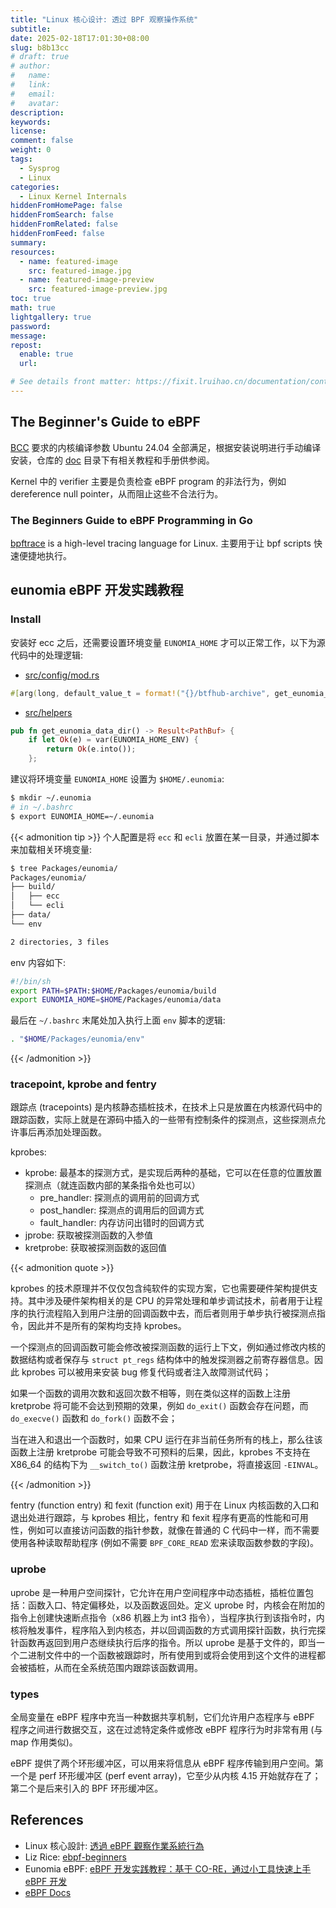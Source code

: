 ```yaml
---
title: "Linux 核心设计: 透过 BPF 观察操作系统"
subtitle:
date: 2025-02-18T17:01:30+08:00
slug: b8b13cc
# draft: true
# author:
#   name:
#   link:
#   email:
#   avatar:
description:
keywords:
license:
comment: false
weight: 0
tags:
  - Sysprog
  - Linux
categories:
  - Linux Kernel Internals
hiddenFromHomePage: false
hiddenFromSearch: false
hiddenFromRelated: false
hiddenFromFeed: false
summary:
resources:
  - name: featured-image
    src: featured-image.jpg
  - name: featured-image-preview
    src: featured-image-preview.jpg
toc: true
math: true
lightgallery: true
password:
message:
repost:
  enable: true
  url:

# See details front matter: https://fixit.lruihao.cn/documentation/content-management/introduction/#front-matter
---
```


<!--more-->

## The Beginner\'s Guide to eBPF

[BCC](https://github.com/iovisor/bcc/tree/master) 要求的内核编译参数 Ubuntu 24.04 全部满足，根据安装说明进行手动编译安装，仓库的 [doc](https://github.com/iovisor/bcc/blob/master/docs) 目录下有相关教程和手册供参阅。

Kernel 中的 verifier 主要是负责检查 eBPF program 的非法行为，例如 dereference null pointer，从而阻止这些不合法行为。

### The Beginners Guide to eBPF Programming in Go

[bpftrace](https://github.com/bpftrace/bpftrace) is a high-level tracing language for Linux. 主要用于让 bpf scripts 快速便捷地执行。

## eunomia eBPF 开发实践教程

### Install

安装好 ecc 之后，还需要设置环境变量 `EUNOMIA_HOME` 才可以正常工作，以下为源代码中的处理逻辑:

- [src/config/mod.rs](https://github.com/eunomia-bpf/eunomia-bpf/blob/master/compiler/cmd/src/config/mod.rs#L100)

```rs
#[arg(long, default_value_t = format!("{}/btfhub-archive", get_eunomia_data_dir().unwrap().to_string_lossy()), help = "directory to save btfhub archive file")]
```

- [src/helpers](https://github.com/eunomia-bpf/eunomia-bpf/blob/master/compiler/cmd/src/helper.rs#L12)

```rs
pub fn get_eunomia_data_dir() -> Result<PathBuf> {
    if let Ok(e) = var(EUNOMIA_HOME_ENV) {
        return Ok(e.into());
    };
```

建议将环境变量 `EUNOMIA_HOME` 设置为 `$HOME/.eunomia`:

```sh
$ mkdir ~/.eunomia
# in ~/.bashrc
$ export EUNOMIA_HOME=~/.eunomia
```

{{< admonition tip >}}
个人配置是将 `ecc` 和 `ecli` 放置在某一目录，并通过脚本来加载相关环境变量:

```sh
$ tree Packages/eunomia/
Packages/eunomia/
├── build/
│   ├── ecc
│   └── ecli
├── data/
└── env

2 directories, 3 files
```

env 内容如下:

```sh
#!/bin/sh
export PATH=$PATH:$HOME/Packages/eunomia/build
export EUNOMIA_HOME=$HOME/Packages/eunomia/data
```

最后在 `~/.bashrc` 末尾处加入执行上面 `env` 脚本的逻辑:

```sh
. "$HOME/Packages/eunomia/env"
```
{{< /admonition >}}

### tracepoint, kprobe and fentry

跟踪点 (tracepoints) 是内核静态插桩技术，在技术上只是放置在内核源代码中的跟踪函数，实际上就是在源码中插入的一些带有控制条件的探测点，这些探测点允许事后再添加处理函数。

kprobes:

- kprobe: 最基本的探测方式，是实现后两种的基础，它可以在任意的位置放置探测点（就连函数内部的某条指令处也可以）
  - pre_handler: 探测点的调用前的回调方式
  - post_handler: 探测点的调用后的回调方式
  - fault_handler: 内存访问出错时的回调方式
- jprobe: 获取被探测函数的入参值
- kretprobe: 获取被探测函数的返回值

{{< admonition quote >}}

kprobes 的技术原理并不仅仅包含纯软件的实现方案，它也需要硬件架构提供支持。其中涉及硬件架构相关的是 CPU 的异常处理和单步调试技术，前者用于让程序的执行流程陷入到用户注册的回调函数中去，而后者则用于单步执行被探测点指令，因此并不是所有的架构均支持 kprobes。

一个探测点的回调函数可能会修改被探测函数的运行上下文，例如通过修改内核的数据结构或者保存与 `struct pt_regs` 结构体中的触发探测器之前寄存器信息。因此 kprobes 可以被用来安装 bug 修复代码或者注入故障测试代码；

如果一个函数的调用次数和返回次数不相等，则在类似这样的函数上注册 kretprobe 将可能不会达到预期的效果，例如 `do_exit()` 函数会存在问题，而 `do_execve()` 函数和 `do_fork()` 函数不会；

当在进入和退出一个函数时，如果 CPU 运行在非当前任务所有的栈上，那么往该函数上注册 kretprobe 可能会导致不可预料的后果，因此，kprobes 不支持在 X86_64 的结构下为 `__switch_to()` 函数注册 kretprobe，将直接返回 `-EINVAL`。

{{< /admonition >}}

fentry (function entry) 和 fexit (function exit) 用于在 Linux 内核函数的入口和退出处进行跟踪，与 kprobes 相比，fentry 和 fexit 程序有更高的性能和可用性，例如可以直接访问函数的指针参数，就像在普通的 C 代码中一样，而不需要使用各种读取帮助程序 (例如不需要 `BPF_CORE_READ` 宏来读取函数参数的字段)。

### uprobe

uprobe 是一种用户空间探针，它允许在用户空间程序中动态插桩，插桩位置包括：函数入口、特定偏移处，以及函数返回处。定义 uprobe 时，内核会在附加的指令上创建快速断点指令（x86 机器上为 int3 指令），当程序执行到该指令时，内核将触发事件，程序陷入到内核态，并以回调函数的方式调用探针函数，执行完探针函数再返回到用户态继续执行后序的指令。所以 uprobe 是基于文件的，即当一个二进制文件中的一个函数被跟踪时，所有使用到或将会使用到这个文件的进程都会被插桩，从而在全系统范围内跟踪该函数调用。


### types

全局变量在 eBPF 程序中充当一种数据共享机制，它们允许用户态程序与 eBPF 程序之间进行数据交互，这在过滤特定条件或修改 eBPF 程序行为时非常有用 (与 map 作用类似)。

eBPF 提供了两个环形缓冲区，可以用来将信息从 eBPF 程序传输到用户空间。第一个是 perf 环形缓冲区 (perf event array)，它至少从内核 4.15 开始就存在了；第二个是后来引入的 BPF 环形缓冲区。

## References

- Linux 核心設計: [透過 eBPF 觀察作業系統行為](https://hackmd.io/@sysprog/linux-ebpf?type=view)
- Liz Rice: [ebpf-beginners](https://github.com/lizrice/ebpf-beginners)
- Eunomia eBPF: [eBPF 开发实践教程：基于 CO-RE，通过小工具快速上手 eBPF 开发](https://eunomia.dev/zh/tutorials/)
- [eBPF Docs](https://docs.ebpf.io/)
